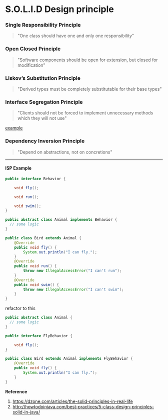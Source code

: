 # S.O.L.I.D Design principle

### Single Responsibility Principle

> "One class should have one and only one responsibility"

### Open Closed Principle

> "Software components should be open for extension, but closed for modification"

### Liskov’s Substitution Principle

> "Derived types must be completely substitutable for their base types"

### Interface Segregation Principle

> "Clients should not be forced to implement unnecessary methods which they will not use"

[example](#isp-example)

### Dependency Inversion Principle

> "Depend on abstractions, not on concretions"

---

#### ISP Example

```java
public interface Behavior {

    void fly();

    void run();

    void swim();
}
```

```java
public abstract class Animal implements Behavior {
  // some logic
}
```

```java
public class Bird extends Animal {
    @Override
    public void fly() {
        System.out.println("I can fly.");
    }
    @Override
    public void run() {
        throw new IllegalAccessError("I can't run");
    }
    @Override
    public void swim() {
        throw new IllegalAccessError("I can't swim");
    }
}
```

refactor to this

```java
public abstract class Animal {
  // some logic
}
```

```java
public interface FlyBehavior {

    void fly();
}
```

```java
public class Bird extends Animal implements FlyBehavior {
    @Override
    public void fly() {
        System.out.println("I can fly.");
    }
}
```


**Reference**

1. https://dzone.com/articles/the-solid-principles-in-real-life
2. http://howtodoinjava.com/best-practices/5-class-design-principles-solid-in-java/

